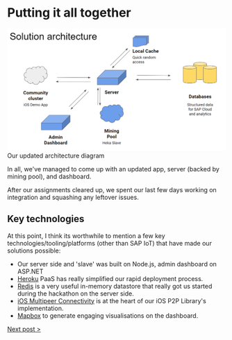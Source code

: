 # Putting it all together

![](architecture.png)
Our updated architecture diagram

In all, we've managed to come up with an updated app, server (backed by mining pool), and dashboard.

After our assignments cleared up, we spent our last few days working on integration and squashing any leftover issues.

## Key technologies

At this point, I think its worthwhile to mention a few key technologies/tooling/platforms (other than SAP IoT) that have made our solutions possible:

- Our server side and 'slave' was built on Node.js, admin dashboard on ASP.NET
- [Heroku](https://www.heroku.com/) PaaS has really simplified our rapid deployment process.
- [Redis](https://redis.io/) is a very useful in-memory datastore that really got us started during the hackathon on the server side.
- [iOS Multipeer Connectivity](https://developer.apple.com/documentation/multipeerconnectivity) is at the heart of our iOS P2P Library's implementation.
- [Mapbox](https://www.mapbox.com/) to generate engaging visualisations on the dashboard.

[Next post >](https://github.com/heka-project/blog/blob/master/sean/9.md)
